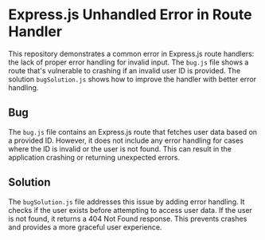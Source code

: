 # Express.js Unhandled Error in Route Handler

This repository demonstrates a common error in Express.js route handlers: the lack of proper error handling for invalid input.  The `bug.js` file shows a route that's vulnerable to crashing if an invalid user ID is provided. The solution `bugSolution.js` shows how to improve the handler with better error handling.

## Bug

The `bug.js` file contains an Express.js route that fetches user data based on a provided ID. However, it does not include any error handling for cases where the ID is invalid or the user is not found. This can result in the application crashing or returning unexpected errors.

## Solution

The `bugSolution.js` file addresses this issue by adding error handling. It checks if the user exists before attempting to access user data. If the user is not found, it returns a 404 Not Found response.  This prevents crashes and provides a more graceful user experience.
